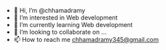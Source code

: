- 👋 Hi, I’m @chhamadramy
- 👀 I’m interested in Web development
- 🌱 I’m currently learning Web development
- 💞️ I’m looking to collaborate on ...
- 📫 How to reach me chhamadramy345@gmail.com

<!---
chhamadramy/chhamadramy is a ✨ special ✨ repository because its `README.md` (this file) appears on your GitHub profile.
You can click the Preview link to take a look at your changes.
--->
